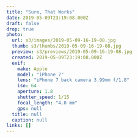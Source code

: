 ```yaml
---
title: "Sure, That Works"
date: 2019-05-09T23:19:08.000Z
draft: false
drop: true
photo:
  url: s3/images/2019-05-09-16-19-08.jpg
  thumb: s3/thumbs/2019-05-09-16-19-08.jpg
  preview: s3/previews/2019-05-09-16-19-08.jpg
  created: 2019-05-09T23:19:08.000Z
  exif:
    make: Apple
    model: "iPhone 7"
    lens: "iPhone 7 back camera 3.99mm f/1.8"
    iso: 64
    aperture: 1.8
    shutter_speed: 1/15
    focal_length: "4.0 mm"
    gps: null
  title: null
  caption: null
links: []
---
```

